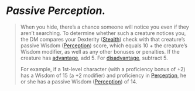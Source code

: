 # _**Passive Perception.**_ 
>When you hide, there’s a chance someone will notice you even if they aren’t searching. To determine whether such a creature notices you, the DM compares your Dexterity ([Stealth](https://www.dndbeyond.com/compendium/rules/basic-rules/using-ability-scores#Stealth)) check with that creature’s passive Wisdom ([Perception](https://www.dndbeyond.com/compendium/rules/basic-rules/using-ability-scores#Perception)) score, which equals 10 + the creature’s Wisdom modifier, as well as any other bonuses or penalties. If the creature has [advantage](https://www.dndbeyond.com/sources/basic-rules/using-ability-scores#AdvantageandDisadvantage), add 5. For [disadvantage](https://www.dndbeyond.com/sources/basic-rules/using-ability-scores#AdvantageandDisadvantage), subtract 5.
>
>For example, if a 1st-level character (with a proficiency bonus of +2) has a Wisdom of 15 (a +2 modifier) and proficiency in [Perception](https://www.dndbeyond.com/compendium/rules/basic-rules/using-ability-scores#Perception), he or she has a passive Wisdom ([Perception](https://www.dndbeyond.com/compendium/rules/basic-rules/using-ability-scores#Perception)) of 14.
>
